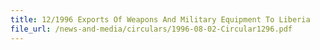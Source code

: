 ```yaml
---
title: 12/1996 Exports Of Weapons And Military Equipment To Liberia
file_url: /news-and-media/circulars/1996-08-02-Circular1296.pdf
---
```

